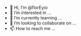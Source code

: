 - 👋 Hi, I’m @florEyio
- 👀 I’m interested in ...
- 🌱 I’m currently learning ...
- 💞️ I’m looking to collaborate on ...
- 📫 How to reach me ...

<!---
florEyio/florEyio is a ✨ special ✨ repository because its `README.md` (this file) appears on your GitHub profile.
You can click the Preview link to take a look at your changes.
--->
